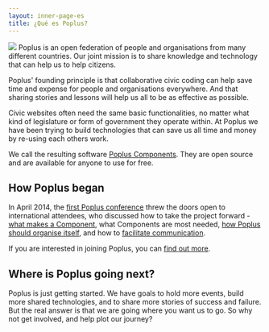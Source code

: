 ```yaml
---
layout: inner-page-es
title: ¿Qué es Poplus?
---
```

<img src="{{ site.baseurl }}/assets/img/shiny-happy-poplus-people.jpg" />
Poplus is an open federation of people and organisations from many different countries. Our joint mission is to share knowledge and technology that can help us to help citizens.

Poplus' founding principle is that collaborative civic coding can help save time and expense for people and organisations everywhere. And that sharing stories and lessons will help us all to be as effective as possible.

Civic websites often need the same basic functionalities, no matter what kind of legislature or form of government they operate within. At Poplus we have been trying to build technologies that can save us all time and money by re-using each others work.

We call the resulting software [Poplus Components](/components/). They are open source and are available for anyone to use for free.

## How Poplus began

In April 2014, the [first Poplus conference](/popluscon/) threw the doors open to international attendees, who discussed how to take the project forward - [what makes a Component](/components/#definition), what Components are most needed, [how Poplus should organise itself](/posts/santiago-conference-2014/), and how to [facilitate communication](https://groups.google.com/forum/#!forum/poplus).

If you are interested in joining Poplus, you can [find out more](https://groups.google.com/forum/#!forum/poplus).

## Where is Poplus going next?

Poplus is just getting started. We have goals to hold more events, build more shared technologies, and to share more stories of success and failure. But the real answer is that we are going where you want us to go. So why not get involved, and help plot our journey?

